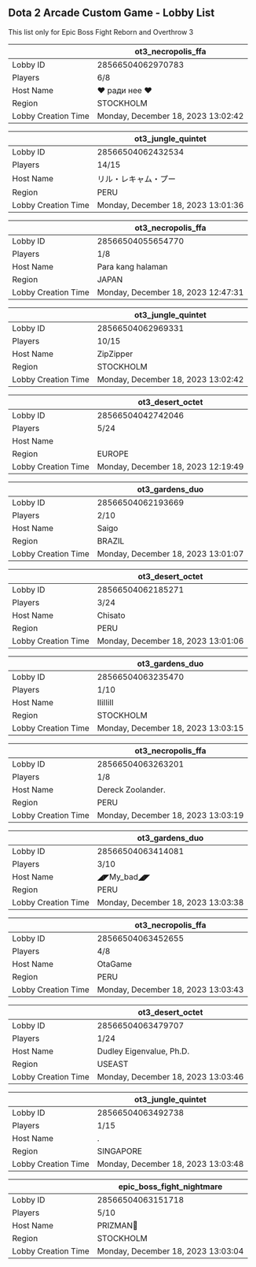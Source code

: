 ## Dota 2 Arcade Custom Game - Lobby List

This list only for Epic Boss Fight Reborn and Overthrow 3

|  | ot3_necropolis_ffa |
| ------ | ------ |
| Lobby ID | 28566504062970783 |
| Players | 6/8 |
| Host Name | ♥ ради нее ♥ |
| Region | STOCKHOLM |
| Lobby Creation Time | Monday, December 18, 2023 13:02:42 |


|  | ot3_jungle_quintet |
| ------ | ------ |
| Lobby ID | 28566504062432534 |
| Players | 14/15 |
| Host Name | リル・レキャム・プー |
| Region | PERU |
| Lobby Creation Time | Monday, December 18, 2023 13:01:36 |


|  | ot3_necropolis_ffa |
| ------ | ------ |
| Lobby ID | 28566504055654770 |
| Players | 1/8 |
| Host Name | Para kang halaman |
| Region | JAPAN |
| Lobby Creation Time | Monday, December 18, 2023 12:47:31 |


|  | ot3_jungle_quintet |
| ------ | ------ |
| Lobby ID | 28566504062969331 |
| Players | 10/15 |
| Host Name | ZipZipper |
| Region | STOCKHOLM |
| Lobby Creation Time | Monday, December 18, 2023 13:02:42 |


|  | ot3_desert_octet |
| ------ | ------ |
| Lobby ID | 28566504042742046 |
| Players | 5/24 |
| Host Name | <Cyborgix> |
| Region | EUROPE |
| Lobby Creation Time | Monday, December 18, 2023 12:19:49 |


|  | ot3_gardens_duo |
| ------ | ------ |
| Lobby ID | 28566504062193669 |
| Players | 2/10 |
| Host Name | Saigo |
| Region | BRAZIL |
| Lobby Creation Time | Monday, December 18, 2023 13:01:07 |


|  | ot3_desert_octet |
| ------ | ------ |
| Lobby ID | 28566504062185271 |
| Players | 3/24 |
| Host Name | Chisato |
| Region | PERU |
| Lobby Creation Time | Monday, December 18, 2023 13:01:06 |


|  | ot3_gardens_duo |
| ------ | ------ |
| Lobby ID | 28566504063235470 |
| Players | 1/10 |
| Host Name | IIiIIiII |
| Region | STOCKHOLM |
| Lobby Creation Time | Monday, December 18, 2023 13:03:15 |


|  | ot3_necropolis_ffa |
| ------ | ------ |
| Lobby ID | 28566504063263201 |
| Players | 1/8 |
| Host Name | Dereck Zoolander. |
| Region | PERU |
| Lobby Creation Time | Monday, December 18, 2023 13:03:19 |


|  | ot3_gardens_duo |
| ------ | ------ |
| Lobby ID | 28566504063414081 |
| Players | 3/10 |
| Host Name | ◢◤My_bad◢◤ |
| Region | PERU |
| Lobby Creation Time | Monday, December 18, 2023 13:03:38 |


|  | ot3_necropolis_ffa |
| ------ | ------ |
| Lobby ID | 28566504063452655 |
| Players | 4/8 |
| Host Name | OtaGame |
| Region | PERU |
| Lobby Creation Time | Monday, December 18, 2023 13:03:43 |


|  | ot3_desert_octet |
| ------ | ------ |
| Lobby ID | 28566504063479707 |
| Players | 1/24 |
| Host Name | Dudley Eigenvalue, Ph.D. |
| Region | USEAST |
| Lobby Creation Time | Monday, December 18, 2023 13:03:46 |


|  | ot3_jungle_quintet |
| ------ | ------ |
| Lobby ID | 28566504063492738 |
| Players | 1/15 |
| Host Name | . |
| Region | SINGAPORE |
| Lobby Creation Time | Monday, December 18, 2023 13:03:48 |


|  | epic_boss_fight_nightmare |
| ------ | ------ |
| Lobby ID | 28566504063151718 |
| Players | 5/10 |
| Host Name | PRIZMAN📿 |
| Region | STOCKHOLM |
| Lobby Creation Time | Monday, December 18, 2023 13:03:04 |


